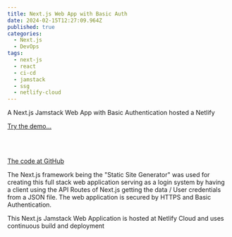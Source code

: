```yaml
---
title: Next.js Web App with Basic Auth
date: 2024-02-15T12:27:09.964Z
published: true
categories:
  - Next.js
  - DevOps
tags:
  - next-js
  - react
  - ci-cd
  - jamstack
  - ssg
  - netlify-cloud
---
```

A Next.js Jamstack Web App with Basic Authentication hosted a Netlify

<a href="https://psonextjsone.netlify.app/" target="_blank">Try the demo...</a>

<br /><br />

<a href="https://github.com/persteenolsen/next-js-basic-auth" target="_blank">The code at GitHub</a>

The Next.js framework being the "Static Site Generator" was used for creating this full stack web application serving as a login system by having a client using the API Routes of Next.js getting the data / User credentials from a JSON file. The web application is secured by HTTPS and Basic Authentication.

This Next.js Jamstack Web Application is hosted at Netlify Cloud and uses continuous build and deployment